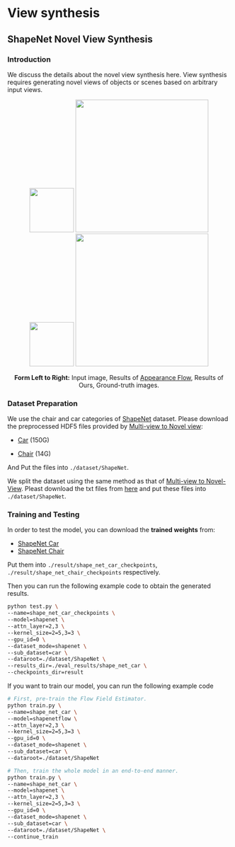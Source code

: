 # View synthesis

## ShapeNet Novel View Synthesis

### Introduction

We discuss the details about the novel view synthesis here. View synthesis requires generating novel views of objects or scenes based on arbitrary input views. 

<p align='center'>  
  <img src='https://user-images.githubusercontent.com/30292465/75611552-88e14080-5b56-11ea-9a1c-d29bdd7f7ef1.png' width='100'/>
  <img src='https://user-images.githubusercontent.com/30292465/75611012-71ec1f80-5b51-11ea-89f1-804a57d0112a.gif' width='300'/>
    <img src='https://user-images.githubusercontent.com/30292465/75611599-d362bd00-5b56-11ea-9570-b47fdd0775cb.png' width='100'/>
  <img src='https://user-images.githubusercontent.com/30292465/75611018-83352c00-5b51-11ea-9f32-3e3ed7bf9f32.gif' width='300'/>
</p>
<p align='center'> 
  <b>Form Left to Right:</b> 
  Input image, 
  Results of <a href="https://arxiv.org/abs/1605.03557">Appearance Flow</a>, 
  Results of Ours, Ground-truth images.
</p>

### Dataset Preparation

We use the chair and car categories of  [ShapeNet](http://www.shapenet.org) dataset. Please download the preprocessed HDF5 files provided by [Multi-view to Novel view](https://github.com/shaohua0116/Multiview2Novelview): 

* [Car](https://drive.google.com/file/d/1vrZURHH5irKrxPFuw6e9mZ3wh2RqzFC9/view) (150G)

* [Chair](https://drive.google.com/file/d/1-IbmdJqi37JozGuDJ42IzOFG_ZNAksni/view) (14G)

And Put the files into `./dataset/ShapeNet`. 

We split the dataset using the same method as that of [Multi-view to Novel-View]((https://github.com/shaohua0116/Multiview2Novelview)). Pleast download the txt files from [here](https://drive.google.com/open?id=1v2mUFpAHklXQ0xnB_py7v02qq1P4yB03) and put these files into `./dataset/ShapeNet`.

### Training and Testing

In order to test the model, you can download the **trained weights** from:

* [ShapeNet Car](https://drive.google.com/open?id=1tD-s0gYPuXnvFY3X1l9ccsMLbhPEKm-b)
* [ShapeNet Chair](https://drive.google.com/open?id=1hiDxZQ6frYhfqtuvy9tXYjCfofVarcCs)

Put them into `./result/shape_net_car_checkpoints`,  `./result/shape_net_chair_checkpoints` respectively.

Then you can run the following example code to obtain the generated results.

```bash
python test.py \
--name=shape_net_car_checkpoints \
--model=shapenet \
--attn_layer=2,3 \
--kernel_size=2=5,3=3 \
--gpu_id=0 \
--dataset_mode=shapenet \
--sub_dataset=car \
--dataroot=./dataset/ShapeNet \
--results_dir=./eval_results/shape_net_car \
--checkpoints_dir=result 
```



If you want to train our model, you can run the following example code

```bash
# First, pre-train the Flow Field Estimator.
python train.py \
--name=shape_net_car \
--model=shapenetflow \
--attn_layer=2,3 \
--kernel_size=2=5,3=3 \
--gpu_id=0 \
--dataset_mode=shapenet \
--sub_dataset=car \
--dataroot=./dataset/ShapeNet

# Then, train the whole model in an end-to-end manner.
python train.py \
--name=shape_net_car \
--model=shapenet \
--attn_layer=2,3 \
--kernel_size=2=5,3=3 \
--gpu_id=0 \
--dataset_mode=shapenet \
--sub_dataset=car \
--dataroot=./dataset/ShapeNet \
--continue_train
```



